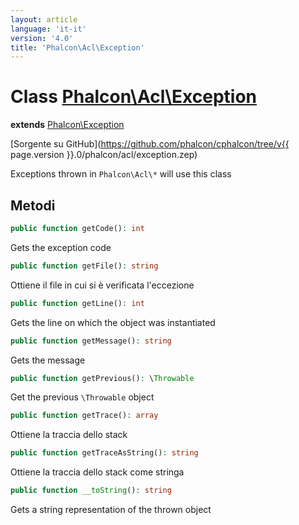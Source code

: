 ```yaml
---
layout: article
language: 'it-it'
version: '4.0'
title: 'Phalcon\Acl\Exception'
---
```

# Class [Phalcon\Acl\Exception](Phalcon_Acl_Exception)

**extends** [Phalcon\Exception](Phalcon_Exception)

[Sorgente su GitHub](https://github.com/phalcon/cphalcon/tree/v{{ page.version }}.0/phalcon/acl/exception.zep)

Exceptions thrown in `Phalcon\Acl\*` will use this class

## Metodi

```php
public function getCode(): int
```

Gets the exception code

```php
public function getFile(): string
```

Ottiene il file in cui si è verificata l'eccezione

```php
public function getLine(): int
```

Gets the line on which the object was instantiated

```php
public function getMessage(): string
```

Gets the message

```php
public function getPrevious(): \Throwable
```

Get the previous `\Throwable` object

```php
public function getTrace(): array
```

Ottiene la traccia dello stack

```php
public function getTraceAsString(): string
```

Ottiene la traccia dello stack come stringa

```php
public function __toString(): string
```

Gets a string representation of the thrown object